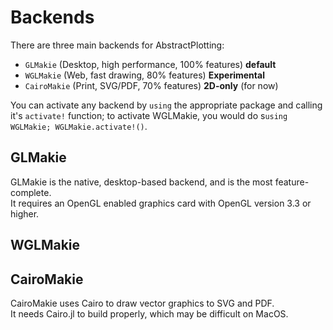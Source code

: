 # Backends

There are three main backends for AbstractPlotting:

- `GLMakie` (Desktop, high performance, 100% features) **default**
- `WGLMakie` (Web, fast drawing, 80% features) **Experimental**
- `CairoMakie` (Print, SVG/PDF, 70% features) **2D-only** (for now)

You can activate any backend by `using` the appropriate package and calling it's `activate!` function; to activate WGLMakie, you would do s`using WGLMakie; WGLMakie.activate!()`.

## GLMakie

GLMakie is the native, desktop-based backend, and is the most feature-complete.  
It requires an OpenGL enabled graphics card with OpenGL version 3.3 or higher.

## WGLMakie

## CairoMakie

CairoMakie uses Cairo to draw vector graphics to SVG and PDF.  
It needs Cairo.jl to build properly, which may be difficult on MacOS.
